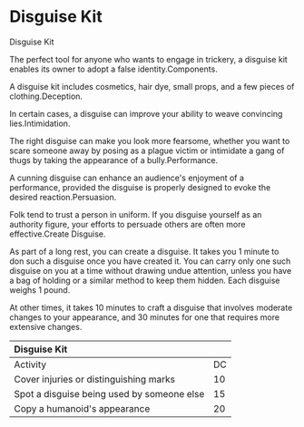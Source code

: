 # Disguise Kit



 Disguise Kit

The perfect tool for anyone who wants to engage in trickery, a disguise kit enables its owner to adopt a false identity.Components. 

A disguise kit includes cosmetics, hair dye, small props, and a few pieces of clothing.Deception. 

In certain cases, a disguise can improve your ability to weave convincing lies.Intimidation. 

The right disguise can make you look more fearsome, whether you want to scare someone away by posing as a plague victim or intimidate a gang of thugs by taking the appearance of a bully.Performance. 

A cunning disguise can enhance an audience's enjoyment of a performance, provided the disguise is properly designed to evoke the desired reaction.Persuasion. 

Folk tend to trust a person in uniform. If you disguise yourself as an authority figure, your efforts to persuade others are often more effective.Create Disguise. 

As part of a long rest, you can create a disguise. It takes you 1 minute to don such a disguise once you have created it. You can carry only one such disguise on you at a time without drawing undue attention, unless you have a bag of holding or a similar method to keep them hidden. Each disguise weighs 1 pound.

At other times, it takes 10 minutes to craft a disguise that involves moderate changes to your appearance, and 30 minutes for one that requires more extensive changes.

| Disguise Kit |  |
| :--- | :--- |
| Activity | DC |
| Cover injuries or distinguishing marks | 10 |
| Spot a disguise being used by someone else | 15 |
| Copy a humanoid's appearance | 20 |

